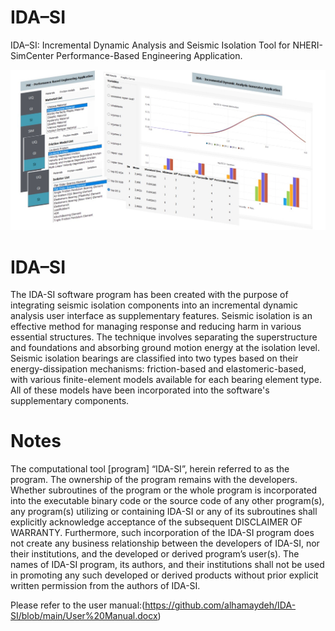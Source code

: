 # IDA–SI
IDA–SI: Incremental Dynamic Analysis and Seismic Isolation Tool for NHERI-SimCenter Performance-Based Engineering Application.

![image](https://github.com/alhamaydeh/IDA-SI/blob/main/IDA-SI_UI.tiff)

# IDA–SI
The IDA-SI software program has been created with the purpose of integrating seismic isolation components into an incremental dynamic analysis user interface as supplementary features. Seismic isolation is an effective method for managing response and reducing harm in various essential structures. The technique involves separating the superstructure and foundations and absorbing ground motion energy at the isolation level. Seismic isolation bearings are classified into two types based on their energy-dissipation mechanisms: friction-based and elastomeric-based, with various finite-element models available for each bearing element type. All of these models have been incorporated into the software's supplementary components.


# Notes
The computational tool [program] “IDA-SI”, herein referred to as the program. The ownership of the program remains with the developers. Whether subroutines of the program or the whole program is incorporated into the executable binary code or the source code of any other program(s), any program(s) utilizing or containing IDA-SI or any of its subroutines shall explicitly acknowledge acceptance of the subsequent DISCLAIMER OF WARRANTY. Furthermore, such incorporation of the IDA-SI program does not create any business relationship between the developers of IDA-SI, nor their institutions, and the developed or derived program’s user(s). The names of IDA-SI program, its authors, and their institutions shall not be used in promoting any such developed or derived products without prior explicit written permission from the authors of IDA-SI.

Please refer to the user manual:(https://github.com/alhamaydeh/IDA-SI/blob/main/User%20Manual.docx)

